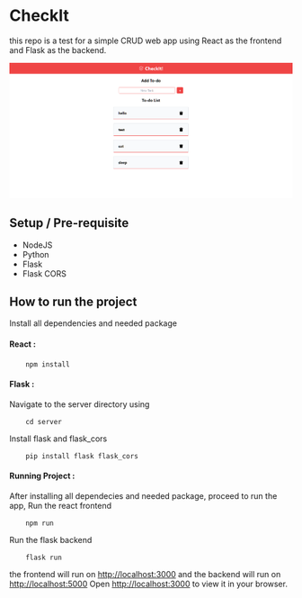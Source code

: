 # CheckIt
this repo is a test for a simple CRUD web app using React as the frontend and Flask as the backend.

![FlaskReact](./picture.png)

## Setup / Pre-requisite 
- NodeJS 
- Python 
- Flask
- Flask CORS

## How to run the project
Install all dependencies and needed package
#### React : 
```
    npm install
```
#### Flask : 
Navigate to the server directory using 
```
    cd server
```
Install flask and flask_cors
```
    pip install flask flask_cors
```

#### Running Project :
After installing all dependecies and needed package, proceed to run the app, 
Run the react frontend  
```
    npm run
```
Run the flask backend
```
    flask run
```
the frontend will run on [http://localhost:3000](http://localhost:3000) and the backend will run on [http://localhost:5000](http://localhost:5000) 
Open [http://localhost:3000](http://localhost:3000) to view it in your browser.

